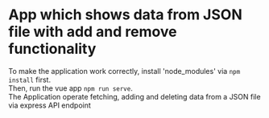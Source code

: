 # App which shows data from JSON file with add and remove functionality
To make the application work correctly, install 'node_modules' via `npm install` first.<br>
Then, run the vue app `npm run serve`.<br>
The Application operate fetching, adding and deleting data from a JSON file via express API endpoint 
